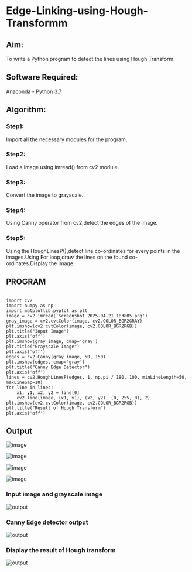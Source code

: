 # Edge-Linking-using-Hough-Transformm
## Aim:
To write a Python program to detect the lines using Hough Transform.

## Software Required:
Anaconda - Python 3.7

## Algorithm:
### Step1:

Import all the necessary modules for the program.
### Step2:

Load a image using imread() from cv2 module.
### Step3:

Convert the image to grayscale.
### Step4:

Using Canny operator from cv2,detect the edges of the image.
### Step5:

Using the HoughLinesP(),detect line co-ordinates for every points in the images.Using For loop,draw the lines on the found co-ordinates.Display the image.

## PROGRAM
```

import cv2
import numpy as np
import matplotlib.pyplot as plt
image = cv2.imread('Screenshot 2025-04-21 183805.png')
gray_image = cv2.cvtColor(image, cv2.COLOR_BGR2GRAY)
plt.imshow(cv2.cvtColor(image, cv2.COLOR_BGR2RGB))
plt.title("Input Image")
plt.axis('off')
plt.imshow(gray_image, cmap='gray')
plt.title("Grayscale Image")
plt.axis('off')
edges = cv2.Canny(gray_image, 50, 150)
plt.imshow(edges, cmap='gray')
plt.title("Canny Edge Detector")
plt.axis('off')
lines = cv2.HoughLinesP(edges, 1, np.pi / 180, 100, minLineLength=50, maxLineGap=10)
for line in lines:
    x1, y1, x2, y2 = line[0]  
    cv2.line(image, (x1, y1), (x2, y2), (0, 255, 0), 2)
plt.imshow(cv2.cvtColor(image, cv2.COLOR_BGR2RGB))  
plt.title("Result of Hough Transform")
plt.axis('off')

```
## Output

![image](https://github.com/user-attachments/assets/7926550b-f0f3-4301-86c9-9441be65538d)

![image](https://github.com/user-attachments/assets/ef9c39be-c69c-4ae3-a270-e669084c1023)

![image](https://github.com/user-attachments/assets/2919189f-ce7f-425b-8a52-eea9ce9e9f39)

![image](https://github.com/user-attachments/assets/899adba7-aa53-409b-b45a-d14f8a9e809f)






### Input image and grayscale image
![output](./p1.png)

### Canny Edge detector output
![output](./p2.png)

### Display the result of Hough transform
![output](./p3.png)
